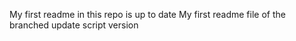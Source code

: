 My first readme in this repo is up to date
My first readme file of the branched update script version
